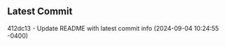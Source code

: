 
## Latest Commit
412dc13 - Update README with latest commit info (2024-09-04 10:24:55 -0400) <Yunxi-Zhou>

